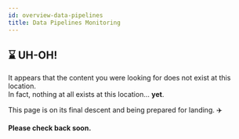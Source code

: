 ```yaml
---
id: overview-data-pipelines
title: Data Pipelines Monitoring
---
```


## :hourglass: UH-OH!

It appears that the content you were looking for does not exist at this location.  
In fact, nothing at all exists at this location... **yet**.

This page is on its final descent and being prepared for landing. :airplane: 

**Please check back soon.**
